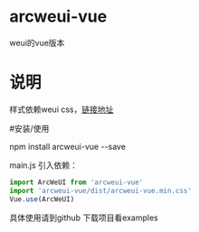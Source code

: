 # arcweui-vue
weui的vue版本
# 说明
样式依赖weui css，[链接地址](https://github.com/Tencent/weui/wiki/getting-started)

#安装/使用
  
   npm install arcweui-vue --save
   
   main.js 引入依赖：  
``` javascript
import ArcWeUI from 'arcweui-vue'   
import 'arcweui-vue/dist/arcweui-vue.min.css'   
Vue.use(ArcWeUI)
```
   具体使用请到github 下载项目看examples
